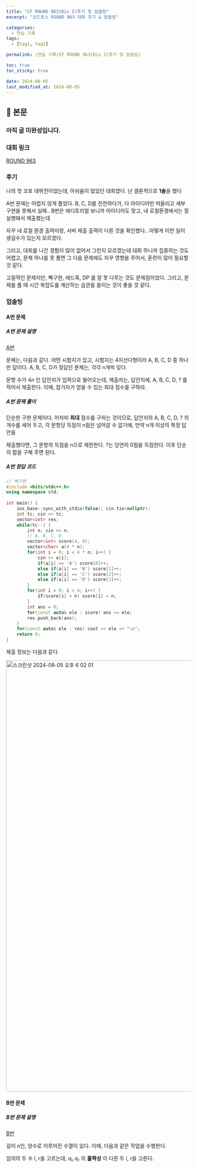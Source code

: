 ```yaml
---
title: "CF ROUND 963(Div 2)후기 및 업솔빙"
excerpt: "코드포스 ROUND 963 대회 후기 & 업솔빙"

categories:
  - 연습 기록
tags:
  - [tag1, tag2]

permalink: /연습 기록/CF ROUND 963(Div 2)후기 및 업솔빙/

toc: true
toc_sticky: true

date: 2024-08-05
last_modified_at: 2024-08-05
---
```


## 🦥 본문

### 아직 글 미완성입니다. 

### 대회 링크

[ROUND 963](https://codeforces.com/contest/1993)

### 후기

나의 첫 코포 데뷔전이었는데, 아쉬움이 많았던 대회였다. 난 결론적으로 **1솔**을 했다

A번 문제는 어렵지 않게 플었다. B, C, D를 전전하다가, 다 아이디어만 떠올리고 세부 구현을 못해서 실패.. B번은 에디토리얼 보니까 아이디어도 맞고, 내 로컬환경에서는 잘 실행돼서 제출했는데

자꾸 내 로컬 환경 출력이랑, 서버 제출 출력이 다른 것을 확인했다.. 어떻게 이런 일이 생길수가 있는지 모르겠다. 

그리고, 대회를 나간 경험이 많이 없어서 그런지 모르겠는데 대회 하니까 집중하는 것도 어렵고, 문제 하나를 못 풀면 그 다음 문제에도 자꾸 영향을 주어서, 훈련이 많이 필요할 것 같다. 

고질적인 문제지만, 빡구현, 애드혹, DP 를 잘 못 다루는 것도 문제점이었다. 그리고, 문제를 풀 때 시간 복잡도를 계산하는 습관을 들이는 것이 좋을 것 같다. 

### 업솔빙

#### A번 문제

##### A번 문제 설명

[A번](https://codeforces.com/contest/1993/problem/A) 

문제는, 다음과 같다. 어떤 시험지가 있고, 시험지는 4지선다형이라 A, B, C, D 중 하나만 답이다. A, B, C, D가 정답인 문제는, 각각 n개씩 있다. 

문항 수가 $4n$ 인 답안지가 입력으로 들어오는데, 제출자는, 답안지에, A, B, C, D, ? 를 적어서 제출한다. 이때, 참가자가 얻을 수 있는 최대 점수를 구하라. 

##### A번 문제 풀이

단순한 구현 문제이다. 어차피 **최대** 점수를 구하는 것이므로, 답안지의 A, B, C, D, ? 의 개수를 세어 두고, 각 문항당 득점이 n점은 넘어갈 수 없기에, 만약 n개 이상의 특정 답안을

제출했다면, 그 문항의 득점을 n으로 제한한다. ?는 당연히 0점을 득점한다. 이후 단순히 합을 구해 주면 된다. 

##### A번 정답 코드

```cpp
// 빡구현
#include <bits/stdc++.h>
using namespace std;
 
int main() {
    ios_base::sync_with_stdio(false); cin.tie(nullptr);
    int tc; cin >> tc;
    vector<int> res;
    while(tc--) {
        int n; cin >> n;
        // A, B, C, D
        vector<int> score(4, 0);
        vector<char> a(4 * n);
        for(int i = 0; i < 4 * n; i++) {
            cin >> a[i];
            if(a[i] == 'A') score[0]++;
            else if(a[i] == 'B') score[1]++;
            else if(a[i] == 'C') score[2]++;
            else if(a[i] == 'D') score[3]++;
        }
        for(int i = 0; i < 4; i++) {
            if(score[i] > n) score[i] = n;
        }
        int ans = 0;
        for(const auto& ele : score) ans += ele;
        res.push_back(ans);
    }
    for(const auto& ele : res) cout << ele << "\n";
    return 0;
}
```

제출 정보는 다음과 같다. 

<img width="1173" alt="스크린샷 2024-08-05 오후 6 02 01" src="https://github.com/user-attachments/assets/d3940707-00be-4bc8-bfa4-e0a9b6f82918">

#### B번 문제

##### B번 문제 설명

[B번](https://codeforces.com/contest/1993/problem/B) 

길이 n인, 양수로 이루어진 수열이 있다. 이때, 다음과 같은 작업을 수행한다. 

임의의 두 수 l, r을 고르는데, $a_l, a_r$ 의 **홀짝성** 이 다른 두 l, r을 고른다. 











